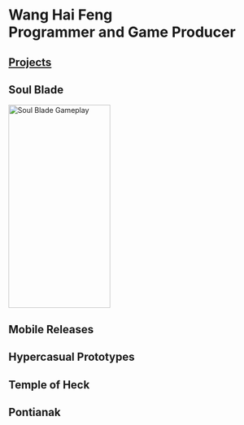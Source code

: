 ---
---
<html lang="en">
<head>
    <meta charset="UTF-8">
    <meta http-equiv="X-UA-Compatible" content="IE=edge">
    <meta name="viewport" content="width=device-width, initial-scale=1.0">
    <link rel="stylesheet" href="style.css">
</head>
<body>
    <h1><b>Wang Hai Feng</b><br>Programmer and Game Producer</h1>
    <h2 style="font-size: 1.5em"><b><u>Projects</u></b></h2>
    <h2><b>Soul Blade</b></h2>
    <div>
    <img src="/personal-website/assets/gifs/SoulBladeGameplay.gif" alt="Soul Blade Gameplay" width="200" height="400"/>
    </div>
    <h2>Mobile Releases</h2>
    <div>
    </div>
    <h2>Hypercasual Prototypes</h2>
    <div>
    </div>
    <h2>Temple of Heck</h2>
    <div>
    </div>
    <h2>Pontianak</h2>
    <div>
    </div>
</body>
</html>
